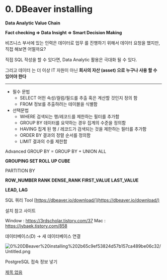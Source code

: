# 0. DBeaver installing

**Data Analytic Value Chain**

**Fact checking ⇒ Data Insight ⇒ Smart Decision Making**

비즈니스 부서에 있는 인력은 데이터로 업무 를 진행하기 위해서 데이터 요청을 했지만, 직접 해보면 어떨까요?

직접 SQL 작성을 할 수 있다면, Data Analytic 활용은 극대화 될 수 있다. 

그리고 데이터 는 더 이상 IT 자원이 아닌 **회사의 자산 (asset) 으로 누구나 사용 할 수 있어야 한다**

---

- 필수 문법
    - SELECT 어떤 속성/컬럼/필드를 추출 혹은 계산할 것인지 정의 함
    - FROM 정보를 추출하려는 테이블을 식별함
- 선택문법
    - WHERE 검색되는 행/레코드를 제한하는 필터를 추가함
    - GROUP BY 데이터를 요약하는 경우 집계의 수준을 정의함
    - HAVING 집계 된 행 / 레코드가 검색되는 것을 제한하는 필터를 추가함
    - ORDER BY 결과의 정렬 순서를 정의함
    - LIMIT 결과의 수를 제한함

Advanced GROUP BY
= GROUP BY + UNION ALL

**GROUPING SET
ROLL UP
CUBE**

PARTITION BY

**ROW_NUMBER
RANK
DENSE_RANK
FIRST_VALUE
LAST_VALUE**

**LEAD, LAG**

SQL 쿼리 Tool [https://dbeaver.io/download/](https://dbeaver.io/download/)

설치 참고 사이트

Window : https://3rdscholar.tistory.com/37
Mac : https://jybaek.tistory.com/858

데이터베이스(D) → 새 데이터베이스 연결

![0%20DBeaver%20installing%202b65c9ef53824d57b157ca489be06c32/Untitled.png](0%20DBeaver%20installing%202b65c9ef53824d57b157ca489be06c32/Untitled.png)

PostgreSQL 접속 정보 넣기

[제목 없음](https://www.notion.so/3058cb0a2a884803b533c86b14851f64)